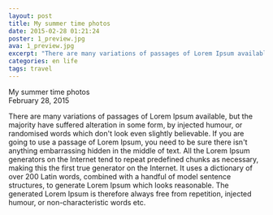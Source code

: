 ```yaml
---
layout: post
title: My summer time photos
date: 2015-02-28 01:21:24
poster: 1_preview.jpg
ava: 1_preview.jpg
excerpt: "There are many variations of passages of Lorem Ipsum available, but the majority have suffered alteration in some form."
categories: en life
tags: travel
---
```


<div class="title" data-poster="1_preview.jpg">My summer time photos</div>
<div class="date">February 28, 2015</div>

There are many variations of passages of Lorem Ipsum available, but the majority have suffered alteration in some form, by injected humour, or randomised words which don't look even slightly believable. If you are going to use a passage of Lorem Ipsum, you need to be sure there isn't anything embarrassing hidden in the middle of text. All the Lorem Ipsum generators on the Internet tend to repeat predefined chunks as necessary, making this the first true generator on the Internet. It uses a dictionary of over 200 Latin words, combined with a handful of model sentence structures, to generate Lorem Ipsum which looks reasonable. The generated Lorem Ipsum is therefore always free from repetition, injected humour, or non-characteristic words etc.